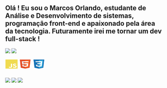 ## Olá ! Eu sou o Marcos Orlando, estudante de Análise e Desenvolvimento de sistemas, programação front-end e apaixonado pela área da tecnologia. Futuramente irei me tornar um dev full-stack !
<div>
<img height="200em" src="https://github-readme-stats.vercel.app/api?username=mnwz&show_icons=true&theme=midnight-purple&count_private=true)"/>
<img height="200em" src="https://github-readme-stats.vercel.app/api/top-langs/?username=mnwz&theme=midnight-purple" </>
</div>

<div style="display: inline_block"><br>
  <img align="center" alt="Mnwz-Js" height="30" width="40" src="https://raw.githubusercontent.com/devicons/devicon/master/icons/javascript/javascript-plain.svg">
  <img align="center" alt="Rafa-HTML" height="30" width="40" src="https://raw.githubusercontent.com/devicons/devicon/master/icons/html5/html5-original.svg">
  <img align="center" alt="Rafa-CSS" height="30" width="40" src="https://raw.githubusercontent.com/devicons/devicon/master/icons/css3/css3-original.svg">
</div>

  ##
 
<div> 
  <a href="https://www.instagram.com/lmarcos.orlando/" target="_blank"><img src="https://img.shields.io/badge/-Instagram-%23E4405F?style=for-the-badge&logo=instagram&logoColor=white" target="_blank"></a>
 	<a href="https://www.twitch.tv/https://www.twitch.tv/lmnw" target="_blank"><img src="https://img.shields.io/badge/Twitch-9146FF?style=for-the-badge&logo=twitch&logoColor=white" target="_blank"></a>
  <a href="https://www.linkedin.com/in/marcosorlando/" target="_blank"><img src="https://img.shields.io/badge/-LinkedIn-%230077B5?style=for-the-badge&logo=linkedin&logoColor=white" target="_blank"></a> 
  
</div>

